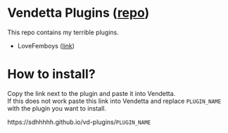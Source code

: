 # Vendetta Plugins ([repo](https://github.com/sdhhhhh/vd-plugins))
This repo contains my terrible plugins.

* LoveFemboys ([link](https://sdhhhhh.github.io/vd-plugins/LoveFemboys))

# How to install?
Copy the link next to the plugin and paste it into Vendetta. \
If this does not work paste this link into Vendetta and replace `PLUGIN_NAME` with the plugin you want to install.

https:/\/sdhhhhh.github.io/vd-plugins/`PLUGIN_NAME`